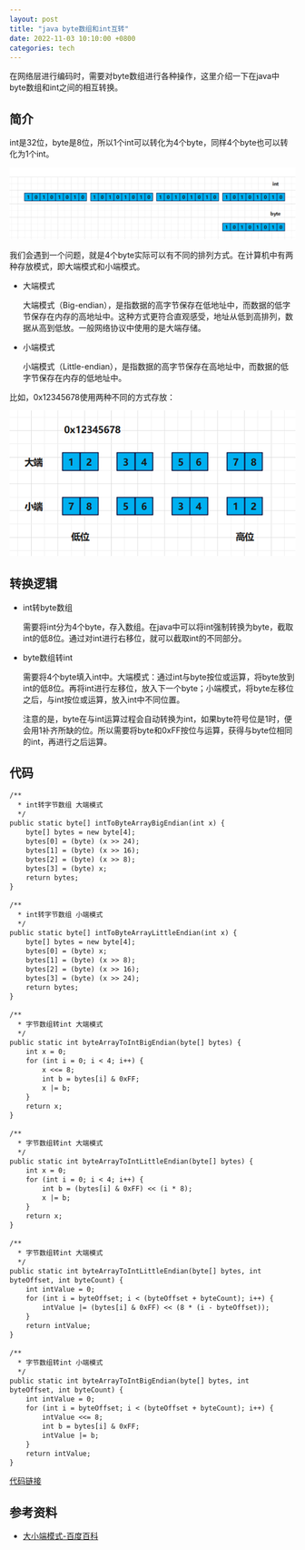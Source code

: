 ```yaml
---
layout: post
title: "java byte数组和int互转"
date: 2022-11-03 10:10:00 +0800
categories: tech
---
```

在网络层进行编码时，需要对byte数组进行各种操作，这里介绍一下在java中byte数组和int之间的相互转换。

## 简介

int是32位，byte是8位，所以1个int可以转化为4个byte，同样4个byte也可以转化为1个int。

![img](https://raw.githubusercontent.com/xiejinjie/xiejinjie.github.io/gh-pages/assets/img/20221103223054.png)

我们会遇到一个问题，就是4个byte实际可以有不同的排列方式。在计算机中有两种存放模式，即大端模式和小端模式。

- 大端模式
  
  大端模式（Big-endian），是指数据的高字节保存在低地址中，而数据的低字节保存在内存的高地址中。这种方式更符合直观感受，地址从低到高排列，数据从高到低放。一般网络协议中使用的是大端存储。

- 小端模式
  
  小端模式（Little-endian），是指数据的高字节保存在高地址中，而数据的低字节保存在内存的低地址中。

比如，0x12345678使用两种不同的方式存放：

![](https://raw.githubusercontent.com/xiejinjie/xiejinjie.github.io/gh-pages/assets/img/20221117225035.png)

## 转换逻辑

- int转byte数组
  
  需要将int分为4个byte，存入数组。在java中可以将int强制转换为byte，截取int的低8位。通过对int进行右移位，就可以截取int的不同部分。

- byte数组转int
  
  需要将4个byte填入int中。大端模式：通过int与byte按位或运算，将byte放到int的低8位。再将int进行左移位，放入下一个byte；小端模式，将byte左移位之后，与int按位或运算，放入int中不同位置。
  
  注意的是，byte在与int运算过程会自动转换为int，如果byte符号位是1时，便会用1补齐所缺的位。所以需要将byte和0xFF按位与运算，获得与byte位相同的int，再进行之后运算。

## 代码

```
/**
  * int转字节数组 大端模式
  */
public static byte[] intToByteArrayBigEndian(int x) {
    byte[] bytes = new byte[4];
    bytes[0] = (byte) (x >> 24);
    bytes[1] = (byte) (x >> 16);
    bytes[2] = (byte) (x >> 8);
    bytes[3] = (byte) x;
    return bytes;
}

/**
  * int转字节数组 小端模式
  */
public static byte[] intToByteArrayLittleEndian(int x) {
    byte[] bytes = new byte[4];
    bytes[0] = (byte) x;
    bytes[1] = (byte) (x >> 8);
    bytes[2] = (byte) (x >> 16);
    bytes[3] = (byte) (x >> 24);
    return bytes;
}

/**
  * 字节数组转int 大端模式
  */
public static int byteArrayToIntBigEndian(byte[] bytes) {
    int x = 0;
    for (int i = 0; i < 4; i++) {
        x <<= 8;
        int b = bytes[i] & 0xFF;
        x |= b;
    }
    return x;
}

/**
  * 字节数组转int 大端模式
  */
public static int byteArrayToIntLittleEndian(byte[] bytes) {
    int x = 0;
    for (int i = 0; i < 4; i++) {
        int b = (bytes[i] & 0xFF) << (i * 8);
        x |= b;
    }
    return x;
}

/**
  * 字节数组转int 大端模式
  */
public static int byteArrayToIntLittleEndian(byte[] bytes, int byteOffset, int byteCount) {
    int intValue = 0;
    for (int i = byteOffset; i < (byteOffset + byteCount); i++) {
        intValue |= (bytes[i] & 0xFF) << (8 * (i - byteOffset));
    }
    return intValue;
}

/**
  * 字节数组转int 小端模式
  */
public static int byteArrayToIntBigEndian(byte[] bytes, int byteOffset, int byteCount) {
    int intValue = 0;
    for (int i = byteOffset; i < (byteOffset + byteCount); i++) {
        intValue <<= 8;
        int b = bytes[i] & 0xFF;
        intValue |= b;
    }
    return intValue;
}
```

[代码链接](https://github.com/xiejinjie/demo/tree/main/demo-java-byte2int)

## 参考资料

- [大小端模式-百度百科](https://baike.baidu.com/item/%E5%A4%A7%E5%B0%8F%E7%AB%AF%E6%A8%A1%E5%BC%8F/6750542)
